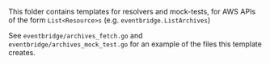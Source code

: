 This folder contains templates for resolvers and mock-tests, for AWS APIs of the form `List<Resource>s` (e.g. `eventbridge.ListArchives`)

See `eventbridge/archives_fetch.go` and `eventbridge/archives_mock_test.go` for an example of the files this template creates.
